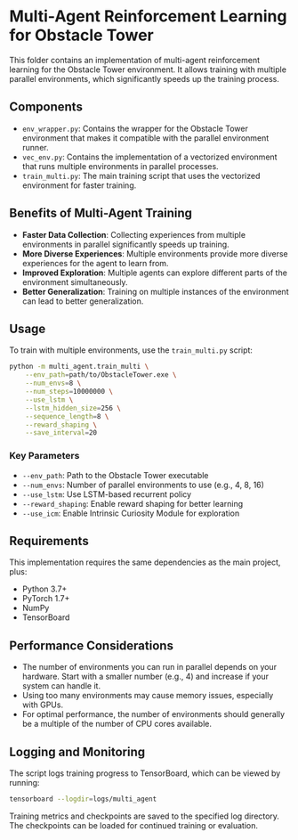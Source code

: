 # Multi-Agent Reinforcement Learning for Obstacle Tower

This folder contains an implementation of multi-agent reinforcement learning for the Obstacle Tower environment. It allows training with multiple parallel environments, which significantly speeds up the training process.

## Components

- `env_wrapper.py`: Contains the wrapper for the Obstacle Tower environment that makes it compatible with the parallel environment runner.
- `vec_env.py`: Contains the implementation of a vectorized environment that runs multiple environments in parallel processes.
- `train_multi.py`: The main training script that uses the vectorized environment for faster training.

## Benefits of Multi-Agent Training

- **Faster Data Collection**: Collecting experiences from multiple environments in parallel significantly speeds up training.
- **More Diverse Experiences**: Multiple environments provide more diverse experiences for the agent to learn from.
- **Improved Exploration**: Multiple agents can explore different parts of the environment simultaneously.
- **Better Generalization**: Training on multiple instances of the environment can lead to better generalization.

## Usage

To train with multiple environments, use the `train_multi.py` script:

```bash
python -m multi_agent.train_multi \
    --env_path=path/to/ObstacleTower.exe \
    --num_envs=8 \
    --num_steps=10000000 \
    --use_lstm \
    --lstm_hidden_size=256 \
    --sequence_length=8 \
    --reward_shaping \
    --save_interval=20
```

### Key Parameters

- `--env_path`: Path to the Obstacle Tower executable
- `--num_envs`: Number of parallel environments to use (e.g., 4, 8, 16)
- `--use_lstm`: Use LSTM-based recurrent policy
- `--reward_shaping`: Enable reward shaping for better learning
- `--use_icm`: Enable Intrinsic Curiosity Module for exploration

## Requirements

This implementation requires the same dependencies as the main project, plus:

- Python 3.7+
- PyTorch 1.7+
- NumPy
- TensorBoard

## Performance Considerations

- The number of environments you can run in parallel depends on your hardware. Start with a smaller number (e.g., 4) and increase if your system can handle it.
- Using too many environments may cause memory issues, especially with GPUs.
- For optimal performance, the number of environments should generally be a multiple of the number of CPU cores available.

## Logging and Monitoring

The script logs training progress to TensorBoard, which can be viewed by running:

```bash
tensorboard --logdir=logs/multi_agent
```

Training metrics and checkpoints are saved to the specified log directory. The checkpoints can be loaded for continued training or evaluation. 